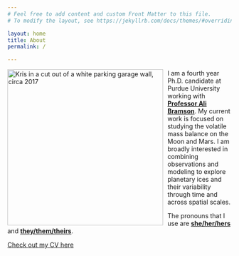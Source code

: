 ```yaml
---
# Feel free to add content and custom Front Matter to this file.
# To modify the layout, see https://jekyllrb.com/docs/themes/#overriding-theme-defaults

layout: home
title: About
permalink: /

---
```



<img src="/images/main/KrisIceland2024.JPG" 
     alt="Kris in a cut out of a white parking garage wall, circa 2017"
     style="float: left; margin-right: 10px;"
     width="350" />

I am a fourth year Ph.D. candidate at Purdue University working with <a href="https://www.eaps.purdue.edu/bramson/" target="_blank"> <b> Professor Ali Bramson</b></a>. My current work is focused on studying the volatile mass balance on the Moon and Mars. 
 I am broadly interested in combining observations and modeling to explore planetary ices and their variability through time and across spatial scales.

The pronouns that I use are <a href="https://www.mypronouns.org/she-her" target="_blank"> <b>she/her/hers</b> </a> and <a href="https://www.mypronouns.org/they-them" target="_blank"> <b>they/them/theirs</b></a>.


<a href="/KrisLaferriere_CV_Aug2023.pdf" target="_blank"> Check out my CV here </a>
